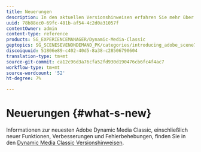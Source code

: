```yaml
---
title: Neuerungen
description: In den aktuellen Versionshinweisen erfahren Sie mehr über die neuen Funktionen von Dynamic Media Classic.
uuid: 78b88ec0-69fc-481b-af54-4c2d0a31057f
contentOwner: admin
content-type: reference
products: SG_EXPERIENCEMANAGER/Dynamic-Media-Classic
geptopics: SG_SCENESEVENONDEMAND_PK/categories/introducing_adobe_scene7
discoiquuid: 51806e89-c402-40d5-8a38-c28506790604
translation-type: tm+mt
source-git-commit: ca12c96d3a76cfa52fd930d190476cb6fc4f4ac7
workflow-type: tm+mt
source-wordcount: '52'
ht-degree: 7%

---
```



# Neuerungen {#what-s-new}

Informationen zur neuesten Adobe Dynamic Media Classic, einschließlich neuer Funktionen, Verbesserungen und Fehlerbehebungen, finden Sie in den [Dynamic Media Classic Versionshinweisen](https://docs.adobe.com/content/help/en/dynamic-media-developer-resources/release-notes/s7rn2017.html).
